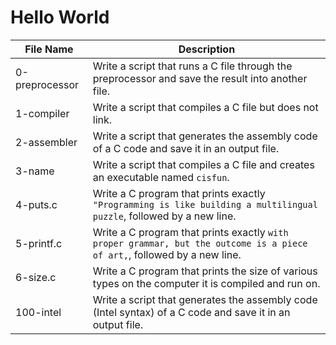# Hello World

| File Name      | Description                                                                                                              |
| -------------- | ------------------------------------------------------------------------------------------------------------------------ |
| 0-preprocessor | Write a script that runs a C file through the preprocessor and save the result into another file.                        |
| 1-compiler     | Write a script that compiles a C file but does not link.                                                                 |
| 2-assembler    | Write a script that generates the assembly code of a C code and save it in an output file.                               |
| 3-name         | Write a script that compiles a C file and creates an executable named `cisfun`.                                          |
| 4-puts.c       | Write a C program that prints exactly `"Programming is like building a multilingual puzzle`, followed by a new line.     |
| 5-printf.c     | Write a C program that prints exactly `with proper grammar, but the outcome is a piece of art,`, followed by a new line. |
| 6-size.c       | Write a C program that prints the size of various types on the computer it is compiled and run on.                       |
| 100-intel      | Write a script that generates the assembly code (Intel syntax) of a C code and save it in an output file.                |
